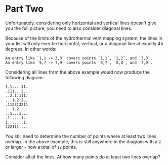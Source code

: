 # Part Two

Unfortunately, considering only horizontal and vertical lines doesn't give you the full picture; you need to also consider diagonal lines.

Because of the limits of the hydrothermal vent mapping system, the lines in your list will only ever be horizontal, vertical, or a diagonal line at exactly 45 degrees. In other words:

    An entry like `1,1 -> 3,3` covers points `1,1`, `2,2`, and `3,3`.
    An entry like `9,7 -> 7,9` covers points `9,7`, `8,8`, and `7,9`.

Considering all lines from the above example would now produce the following diagram:
```
1.1....11.
.111...2..
..2.1.111.
...1.2.2..
.112313211
...1.2....
..1...1...
.1.....1..
1.......1.
222111....
```
You still need to determine the number of points where at least two lines overlap. In the above example, this is still anywhere in the diagram with a `2` or larger - now a total of `12` points.

Consider all of the lines. At how many points do at least two lines overlap?
